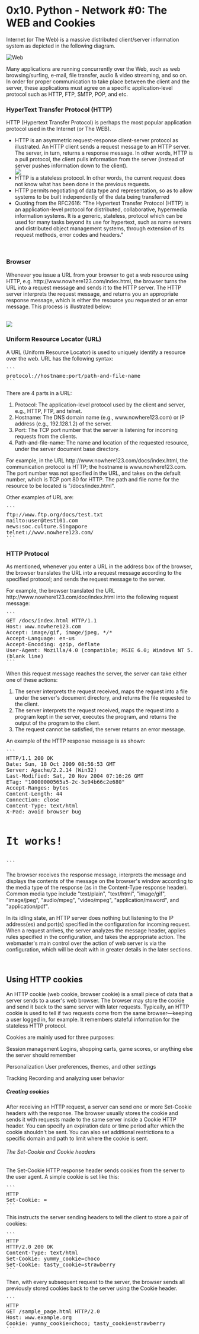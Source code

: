 <html>
<head>
<h1>0x10. Python - Network #0: The WEB and Cookies</h1>
</head>
<p>Internet (or The Web) is a massive distributed client/server information system as depicted in the following diagram.</p>
<img src="https://www3.ntu.edu.sg/home/ehchua/programming/webprogramming/images/TheWeb.png" alt="Web">
<p>Many applications are running concurrently over the Web, such as web browsing/surfing, e-mail, file transfer, audio & video streaming, and so on.  In order for proper communication to take place between the client and the server, these applications must agree on a specific application-level protocol such as HTTP, FTP, SMTP, POP, and etc.</p>
<h3>HyperText Transfer Protocol (HTTP)</h3>
<p>HTTP (Hypertext Transfer Protocol) is perhaps the most popular application protocol used in the Internet (or The WEB).</p>
<ul>
<li>HTTP is an asymmetric request-response client-server protocol as illustrated.  An HTTP client sends a request message to an HTTP server.  The server, in turn, returns a response message.  In other words, HTTP is a pull protocol, the client pulls information from the server (instead of server pushes information down to the client).</li>
<img src="https://www3.ntu.edu.sg/home/ehchua/programming/webprogramming/images/HTTP.png">
<br>
<li>HTTP is a stateless protocol. In other words, the current request does not know what has been done in the previous requests.</li>
<li>HTTP permits negotiating of data type and representation, so as to allow systems to be built independently of the data being transferred</li>
<li>Quoting from the RFC2616: "The Hypertext Transfer Protocol (HTTP) is an application-level protocol for distributed, collaborative, hypermedia information systems. It is a generic, stateless, protocol which can be used for many tasks beyond its use for hypertext, such as name servers and distributed object management systems, through extension of its request methods, error codes and headers."</li>
</ul>
<br>
<h3>Browser</h3>
<p>Whenever you issue a URL from your browser to get a web resource using HTTP, e.g. http://www.nowhere123.com/index.html, the browser turns the URL into a request message and sends it to the HTTP server. The HTTP server interprets the request message, and returns you an appropriate response message, which is either the resource you requested or an error message. This process is illustrated below:</p>
<br>
<img src="https://www3.ntu.edu.sg/home/ehchua/programming/webprogramming/images/HTTP_Steps.png">
<br>
<h3>Uniform Resource Locator (URL)</h3>
<p>A URL (Uniform Resource Locator) is used to uniquely identify a resource over the web. URL has the following syntax:</p>
<pre>
```
protocol://hostname:port/path-and-file-name
```
</pre>
<p>There are 4 parts in a URL:</p>
<ol>
<li>Protocol: The application-level protocol used by the client and server, e.g., HTTP, FTP, and telnet.</li>
<li>Hostname: The DNS domain name (e.g., www.nowhere123.com) or IP address (e.g., 192.128.1.2) of the server.</li>
<li>Port: The TCP port number that the server is listening for incoming requests from the clients.</li>
<li>Path-and-file-name: The name and location of the requested resource, under the server document base directory.</li>
</ol>
<p>For example, in the URL http://www.nowhere123.com/docs/index.html, the communication protocol is HTTP; the hostname is www.nowhere123.com. The port number was not specified in the URL, and takes on the default number, which is TCP port 80 for HTTP. The path and file name for the resource to be located is "/docs/index.html".</p>
<p>Other examples of URL are:</p>
<pre>
```
ftp://www.ftp.org/docs/test.txt
mailto:user@test101.com
news:soc.culture.Singapore
telnet://www.nowhere123.com/
```
</pre>
<h3>HTTP Protocol</h3>
<p>As mentioned, whenever you enter a URL in the address box of the browser, the browser translates the URL into a request message according to the specified protocol; and sends the request message to the server.</p>
<p>For example, the browser translated the URL http://www.nowhere123.com/doc/index.html into the following request message:</p>
<pre>
```
GET /docs/index.html HTTP/1.1
Host: www.nowhere123.com
Accept: image/gif, image/jpeg, */*
Accept-Language: en-us
Accept-Encoding: gzip, deflate
User-Agent: Mozilla/4.0 (compatible; MSIE 6.0; Windows NT 5.1)
(blank line)
```
</pre>
<p>When this request message reaches the server, the server can take either one of these actions:</p>
<ol>
<li>The server interprets the request received, maps the request into a file under the server's document directory, and returns the file requested to the client.</li>
<li>The server interprets the request received, maps the request into a program kept in the server, executes the program, and returns the output of the program to the client.</li>
<li>The request cannot be satisfied, the server returns an error message.</li>
</ol>
<p>An example of the HTTP response message is as shown:</p>
<pre>
```
HTTP/1.1 200 OK
Date: Sun, 18 Oct 2009 08:56:53 GMT
Server: Apache/2.2.14 (Win32)
Last-Modified: Sat, 20 Nov 2004 07:16:26 GMT
ETag: "10000000565a5-2c-3e94b66c2e680"
Accept-Ranges: bytes
Content-Length: 44
Connection: close
Content-Type: text/html
X-Pad: avoid browser bug

<html><body><h1>It works!</h1></body></html>
```
</pre>
<p>The browser receives the response message, interprets the message and displays the contents of the message on the browser's window according to the media type of the response (as in the Content-Type response header). Common media type include "text/plain", "text/html", "image/gif", "image/jpeg", "audio/mpeg", "video/mpeg", "application/msword", and "application/pdf".</p>
<p>In its idling state, an HTTP server does nothing but listening to the IP address(es) and port(s) specified in the configuration for incoming request. When a request arrives, the server analyzes the message header, applies rules specified in the configuration, and takes the appropriate action. The webmaster's main control over the action of web server is via the configuration, which will be dealt with in greater details in the later sections.</p>
<br>
<h2>Using HTTP cookies</h2>
<p>An HTTP cookie (web cookie, browser cookie) is a small piece of data that a server sends to a user's web browser. The browser may store the cookie and send it back to the same server with later requests. Typically, an HTTP cookie is used to tell if two requests come from the same browser—keeping a user logged in, for example. It remembers stateful information for the stateless HTTP protocol.</p>
<p>Cookies are mainly used for three purposes:

Session management
Logins, shopping carts, game scores, or anything else the server should remember

Personalization
User preferences, themes, and other settings

Tracking
Recording and analyzing user behavior</p>
<h5>Creating cookies</h5>
<p>After receiving an HTTP request, a server can send one or more Set-Cookie headers with the response. The browser usually stores the cookie and sends it with requests made to the same server inside a Cookie HTTP header. You can specify an expiration date or time period after which the cookie shouldn't be sent. You can also set additional restrictions to a specific domain and path to limit where the cookie is sent.</p>
<h6>The Set-Cookie and Cookie headers</h6>
<p>The Set-Cookie HTTP response header sends cookies from the server to the user agent. A simple cookie is set like this:</p>
<pre>
```
HTTP
Set-Cookie: <cookie-name>=<cookie-value>
```
</pre>
<p>This instructs the server sending headers to tell the client to store a pair of cookies:</p>
<pre>
```
HTTP
HTTP/2.0 200 OK
Content-Type: text/html
Set-Cookie: yummy_cookie=choco
Set-Cookie: tasty_cookie=strawberry
```
</pre>

<p>Then, with every subsequent request to the server, the browser sends all previously stored cookies back to the server using the Cookie header.</p>
<pre>
```
HTTP
GET /sample_page.html HTTP/2.0
Host: www.example.org
Cookie: yummy_cookie=choco; tasty_cookie=strawberry
```
</pre>
</html>